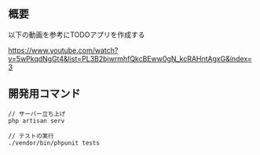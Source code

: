 ## 概要
以下の動画を参考にTODOアプリを作成する

https://www.youtube.com/watch?v=5wPkqdNgGt4&list=PL3B2bjwrmhfQkcBEww0gN_kcRAHntAgxG&index=3

## 開発用コマンド

```
// サーバー立ち上げ
php artisan serv

// テストの実行
./vendor/bin/phpunit tests

```
